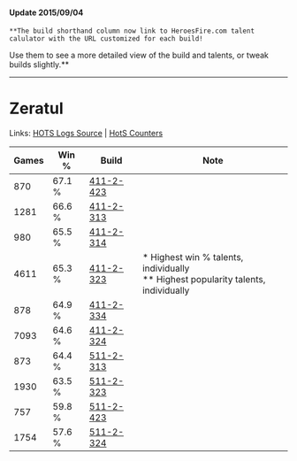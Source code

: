 #### Update 2015/09/04
    **The build shorthand column now link to HeroesFire.com talent calulator with the URL customized for each build!  
Use them to see a more detailed view of the build and talents, or tweak builds slightly.**

***

# Zeratul

Links: [HOTS Logs Source](https://www.hotslogs.com/Sitewide/HeroDetails?Hero=Zeratul) | [HotS Counters](http://hotscounters.com/#/hero/Zeratul)

Games  | Win %  | Build     | Note
-----  | -----  | -----     | ----
870    | 67.1 % | [411-2-423](http://www.heroesfire.com/hots/talent-calculator/zeratul#rrQd) | 
1281   | 66.6 % | [411-2-313](http://www.heroesfire.com/hots/talent-calculator/zeratul#rrOv) | 
980    | 65.5 % | [411-2-314](http://www.heroesfire.com/hots/talent-calculator/zeratul#rrOw) | 
4611   | 65.3 % | [411-2-323](http://www.heroesfire.com/hots/talent-calculator/zeratul#rrP3) | * Highest win % talents, individually <br/>** Highest popularity talents, individually
878    | 64.9 % | [411-2-334](http://www.heroesfire.com/hots/talent-calculator/zeratul#rrPE) | 
7093   | 64.6 % | [411-2-324](http://www.heroesfire.com/hots/talent-calculator/zeratul#rrP4) | 
873    | 64.4 % | [511-2-313](http://www.heroesfire.com/hots/talent-calculator/zeratul#vfXv) | 
1930   | 63.5 % | [511-2-323](http://www.heroesfire.com/hots/talent-calculator/zeratul#vfY3) | 
757    | 59.8 % | [511-2-423](http://www.heroesfire.com/hots/talent-calculator/zeratul#vfZd) | 
1754   | 57.6 % | [511-2-324](http://www.heroesfire.com/hots/talent-calculator/zeratul#vfY4) | 
